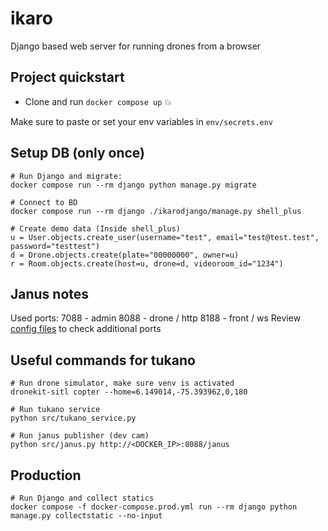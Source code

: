 # ikaro
Django based web server for running drones from a browser

## Project quickstart

* Clone and run `docker compose up` :boom:

Make sure to paste or set your env variables in `env/secrets.env`

## Setup DB (only once)
```
# Run Django and migrate:
docker compose run --rm django python manage.py migrate

# Connect to BD
docker compose run --rm django ./ikarodjango/manage.py shell_plus

# Create demo data (Inside shell_plus)
u = User.objects.create_user(username="test", email="test@test.test", password="testtest")
d = Drone.objects.create(plate="00000000", owner=u)
r = Room.objects.create(host=u, drone=d, videoroom_id="1234")
```

## Janus notes

Used ports:
    7088 - admin
    8088 - drone / http
    8188 - front / ws
Review [config files](https://github.com/meetecho/janus-gateway/tree/master/conf) to check additional ports

## Useful commands for tukano
```
# Run drone simulator, make sure venv is activated
dronekit-sitl copter --home=6.149014,-75.393962,0,180

# Run tukano service
python src/tukano_service.py

# Run janus publisher (dev cam)
python src/janus.py http://<DOCKER_IP>:8088/janus
```

## Production
```
# Run Django and collect statics
docker compose -f docker-compose.prod.yml run --rm django python manage.py collectstatic --no-input
```